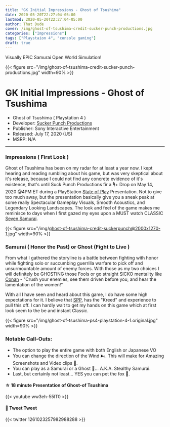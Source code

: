 ```yaml
---
title: "GK Initial Impressions - Ghost of Tsushima"
date: 2020-05-20T22:27:04-05:00                                                                                                                                                                                                             
lastmod: 2020-05-20T22:27:04-05:00
author: That Dude
cover: /img/ghost-of-tsushima-credit-sucker-punch-productions.jpg
categories: ["Impressions"]
tags: ["Playstaion 4", "console gaming"]
draft: true
---
```


Visually EPIC Samurai Open World Simulation!

<!--more-->

{{< figure src="/img/ghost-of-tsushima-credit-sucker-punch-productions.jpg" width=90% >}}

# GK Initial Impressions - Ghost of Tsushima
- Ghost of Tsushima ( Playstation 4 )
- Developer: [Sucker Punch Productions][1]
- Publisher: Sony Interactive Entertainment
- Released: July 17, 2020 (US)
- MSRP: N/A

----

### Impressions ( First Look )
Ghost of Tsushima has been on my radar for at least a year now. I kept hearing and reading rumbling about his game, but was very skeptical about it's release, because I could not find any concrete evidence of it's existence, that's until Suck Punch Productions fir a 🎙+ Drop on May 14, 2020 @4PM ET during a PlayStation [State of Play][2] Presentation. Not to give too much away, but the presentation basically give you a sneak peak at some really Spectacular Gameplay Visuals, Smooth Acoustics, and Legendary Looking Landscapes. The look and feel of the game makes me reminisce to days when I first gazed my eyes upon a MUST watch CLASSIC [Seven Samurai][3]. 

{{< figure src="/img/ghost-of-tsushima-credit-suckerpunch@2000x1270-1.jpg" width=90% >}}

### Samurai ( Honor the Past) or Ghost (Fight to Live )
From what I gathered the storyline is a battle between fighting with honor while fighting solo or succumbing guerrilla warfare to pick off and unsurmountable amount of enemy forces. With those as my two choices I will definitely be GHOSTING those Fools or go straight SICKO mentality like [Conan][4] - "Crush your enemies, see them driven before you, and hear the lamentation of the women!"

With all I have seen and heard about this game, I do have some high expectations for it. I believe that [SPP][1], has the "Kreed" and experience to pull this off. I can hardly wait to get my hands on this game which at first look seem to the be and instant Classic.


{{< figure src="/img/ghost-of-tsushima-ps4-playstation-4-1.original.jpg" width=90% >}}

### Notable Call-Outs:
- The option to play the entire game with both English or Japanese VO
- You can change the direction of the Wind 🌬. This will make for Amazing Screenshots and Video clips 🎥. 
- You can play as a Samurai or a Ghost 👻... A.K.A. Stealthy Samurai.
- Last, but certainly not least... YES you can pet the fox 🦊.


#### ☆ 18 minute Presentation of **Ghost-of Tsushima**
{{< youtube ww3eh-55lT0 >}}

#### 📱 Tweet Tweet                                                                                                                                                                                                                            
{{< twitter 1261023257982988288 >}} 

[1]: https://www.suckerpunch.com/category/games/ghost-of-tsushima/
[2]: https://www.playstation.com/en-us/explore/state-of-play/
[3]: https://en.wikipedia.org/wiki/Seven_Samurai
[4]: https://en.wikipedia.org/wiki/Conan_the_Barbarian_(1982_film)
